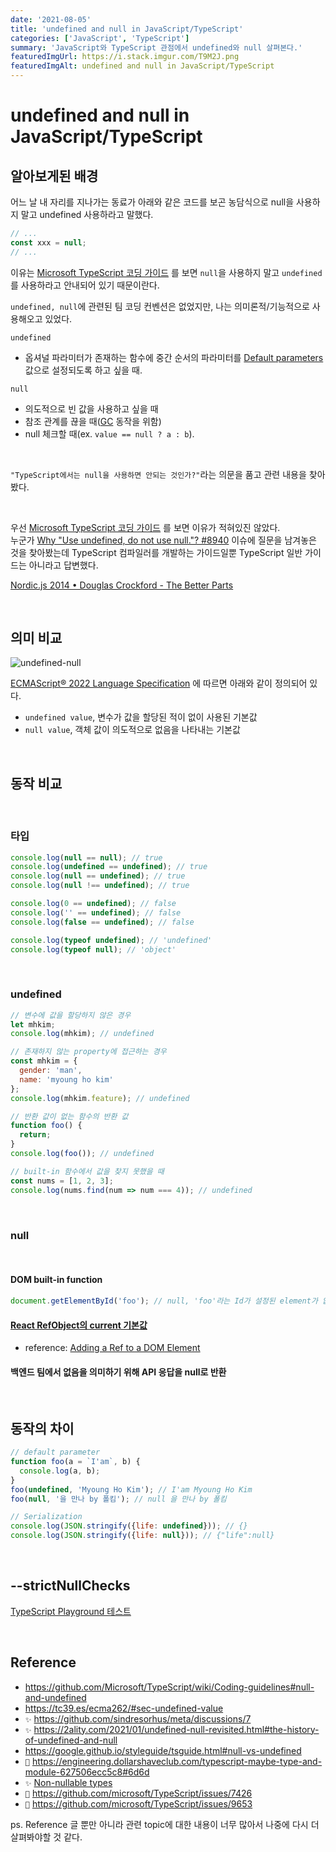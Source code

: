 ```yaml
---
date: '2021-08-05'
title: 'undefined and null in JavaScript/TypeScript'
categories: ['JavaScript', 'TypeScript']
summary: 'JavaScript와 TypeScript 관점에서 undefined와 null 살펴본다.'
featuredImgUrl: https://i.stack.imgur.com/T9M2J.png
featuredImgAlt: undefined and null in JavaScript/TypeScript
---
```


# undefined and null in JavaScript/TypeScript

## 알아보게된 배경

어느 날 내 자리를 지나가는 동료가 아래와 같은 코드를 보곤 농담식으로 null을 사용하지 말고 undefined 사용하라고 말했다.

```javascript
// ...
const xxx = null;
// ...
```
이유는 [Microsoft TypeScript 코딩 가이드](https://github.com/Microsoft/TypeScript/wiki/Coding-guidelines#null-and-undefined) 를 보면 `null`을 사용하지 말고 `undefined`를 사용하라고 안내되어 있기 때문이란다. 

`undefined, null`에 관련된 팀 코딩 컨벤션은 없었지만, 나는 의미론적/기능적으로 사용해오고 있었다.

`undefined`

* 옵셔널 파라미터가 존재하는 함수에 중간 순서의 파라미터를 [Default parameters](https://developer.mozilla.org/en-US/docs/Web/JavaScript/Reference/Functions/Default_parameters) 값으로 설정되도록 하고 싶을 때.

`null`

* 의도적으로 빈 값을 사용하고 싶을 때
* 참조 관계를 끊을 때([GC](https://developer.mozilla.org/en-US/docs/Web/JavaScript/Memory_Management#garbage_collection) 동작을 위함)
* null 체크할 때(ex. `value == null ? a : b`).  

<br>

`"TypeScript에서는 null을 사용하면 안되는 것인가?"`라는 의문을 품고 관련 내용을 찾아봤다.

<br>

우선 [Microsoft TypeScript 코딩 가이드](https://github.com/Microsoft/TypeScript/wiki/Coding-guidelines#null-and-undefined) 를 보면 이유가 적혀있진 않았다.  
누군가 [Why "Use undefined, do not use null."? #8940](https://github.com/Microsoft/TypeScript/issues/8940) 이슈에 질문을 남겨놓은 것을 찾아봤는데 TypeScript 컴파일러를 개발하는 가이드일뿐 TypeScript 일반 가이드는 아니라고 답변했다.

[Nordic.js 2014 • Douglas Crockford - The Better Parts](https://www.youtube.com/watch?v=PSGEjv3Tqo0&t=561s)

<br>

## 의미 비교

![undefined-null](https://i.stack.imgur.com/T9M2J.png)

[ECMAScript® 2022 Language Specification](https://tc39.es/ecma262/#sec-undefined-value) 에 따르면 아래와 같이 정의되어 있다.

* `undefined value`, 변수가 값을 할당된 적이 없이 사용된 기본값
* `null value`, 객체 값이 의도적으로 없음을 나타내는 기본값

<br>

## 동작 비교

<br>

### 타입

```javascript
console.log(null == null); // true
console.log(undefined == undefined); // true
console.log(null == undefined); // true
console.log(null !== undefined); // true

console.log(0 == undefined); // false
console.log('' == undefined); // false
console.log(false == undefined); // false

console.log(typeof undefined); // 'undefined'
console.log(typeof null); // 'object'
```

<br>

### undefined

```javascript
// 변수에 값을 할당하지 않은 경우
let mhkim;
console.log(mhkim); // undefined
```

```javascript
// 존재하지 않는 property에 접근하는 경우
const mhkim = {
  gender: 'man',
  name: 'myoung ho kim'
};
console.log(mhkim.feature); // undefined
```

```javascript
// 반환 값이 없는 함수의 반환 값
function foo() {
  return;
}
console.log(foo()); // undefined
```

```javascript
// built-in 함수에서 값을 찾지 못했을 때
const nums = [1, 2, 3];
console.log(nums.find(num => num === 4)); // undefined
```

<br>

### null

<br>

#### DOM built-in function
```javascript
document.getElementById('foo'); // null, 'foo'라는 Id가 설정된 element가 없을 때
```

#### [React RefObject의 current 기본값](https://codesandbox.io/s/elated-bohr-p0hdb?file=/src/index.js)

* reference: [Adding a Ref to a DOM Element](https://reactjs.org/docs/refs-and-the-dom.html#adding-a-ref-to-a-dom-element)

#### 백엔드 팀에서 없음을 의미하기 위해 API 응답을 null로 반환

<br>

## 동작의 차이

```javascript
// default parameter
function foo(a = `I'am`, b) {
  console.log(a, b);
}
foo(undefined, 'Myoung Ho Kim'); // I'am Myoung Ho Kim
foo(null, '을 만나 by 폴킴'); // null 을 만나 by 폴킴
```

```javascript
// Serialization
console.log(JSON.stringify({life: undefined})); // {}
console.log(JSON.stringify({life: null})); // {"life":null}
```

<br>

## --strictNullChecks

[TypeScript Playground 테스트](https://www.typescriptlang.org/play?ts=4.4.0-beta#code/DYUwLgBAHgXBB2BXAtgIxAJwNwCgoQF4IBGLCCAegogHkBrPQiReAExADMBLeEVsytQCiGDAHsMjIkmDABVCCPGScoSAE84SNJggAfZm048+udU1LkF9HOaIt23XvyvUbdhIlnzhoiTlVwCAAvLRR0DH1PWSiHY2dcYIsfWgYk+yMnU1dUnHTouRybKQh1FKV-fCJg8r9JDygU9yYanIrJfMaitKYy7oCOFgBjMC4xeAgOMTEACgBDAH4wnQwASggAbxxyCDnBQgA+TxXYzJNWHABfAeHR8YhUOYx55YjTx3P1rZ29hQIj7RvAxxLIXS5AA)

<br>

## Reference

* https://github.com/Microsoft/TypeScript/wiki/Coding-guidelines#null-and-undefined
* https://tc39.es/ecma262/#sec-undefined-value
* `✨` https://github.com/sindresorhus/meta/discussions/7
* `✨` https://2ality.com/2021/01/undefined-null-revisited.html#the-history-of-undefined-and-null
* https://google.github.io/styleguide/tsguide.html#null-vs-undefined
* `📑` https://engineering.dollarshaveclub.com/typescript-maybe-type-and-module-627506ecc5c8#6d6d
* `✨` [Non-nullable types](https://github.com/microsoft/TypeScript/pull/7140)
* `📑` https://github.com/microsoft/TypeScript/issues/7426
* `📑` https://github.com/microsoft/TypeScript/issues/9653

ps. Reference 글 뿐만 아니라 관련 topic에 대한 내용이 너무 많아서 나중에 다시 더 살펴봐야할 것 같다.
